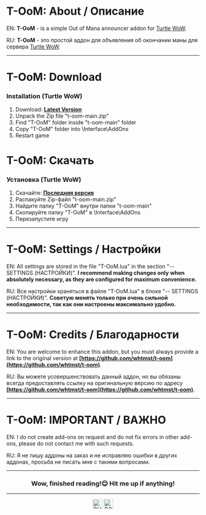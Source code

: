 # T-OoM: About / Описание

EN: **T-OoM** - is a simple Out of Mana announcer addon for [Turtle WoW](https://turtle-wow.org/#/home).

RU: **T-OoM** - это простой аддон для объявления об окончании маны для сервера [Turtle WoW](https://turtle-wow.org/#/home).

---

# T-OoM: Download
### Installation (Turtle WoW)
1. Download: **[Latest Version](https://github.com/whtmst/t-oom/archive/master.zip)**
2. Unpack the Zip file "t-oom-main.zip"
3. Find "T-OoM" folder inside "t-oom-main" folder
4. Copy "T-OoM" folder into \Interface\AddOns
5. Restart game

# T-OoM: Скачать
### Установка (Turtle WoW)
1. Скачайте: **[Последняя версия](https://github.com/whtmst/t-oom/archive/master.zip)**
2. Распакуйте Zip-файл "t-oom-main.zip"
3. Найдите папку "T-OoM" внутри папки "t-oom-main"
4. Скопируйте папку "T-OoM" в \Interface\AddOns
5. Перезапустите игру

---

# T-OoM: Settings / Настройки

EN: All settings are stored in the file "T-OoM.lua" in the section "-- SETTINGS (НАСТРОЙКИ)". **I recommend making changes only when absolutely necessary, as they are configured for maximum convenience.**

RU: Все настройки храняться в файле "T-OoM.lua" в блоке "-- SETTINGS (НАСТРОЙКИ)". **Советую менять только при очень сильной необходимости, так как они настроены максимально удобно.**

---

# T-OoM: Credits / Благодарности

EN: You are welcome to enhance this addon, but you must always provide a link to the original version at **[https://github.com/whtmst/t-oom](https://github.com/whtmst/t-oom)**.

RU: Вы можете усовершенствовать данный аддон, но вы обязаны всегда предоставлять ссылку на оригинальную версию по адресу **[https://github.com/whtmst/t-oom](https://github.com/whtmst/t-oom)**.

---

# T-OoM: IMPORTANT / ВАЖНО

EN: I do not create add-ons on request and do not fix errors in other add-ons, please do not contact me with such requests.

RU: Я не пишу аддоны на заказ и не исправляю ошибки в других аддонах, просьба не писать мне с такими вопросами.

---

<h3 align="center">Wow, finished reading!😌 Hit me up if anything!</h3>

---
<p align="center">
    <a href="https://www.donationalerts.com/r/whtmst"><img src="https://img.shields.io/static/v1?logo=BUY-ME-A-COFFEE&label=&labelColor=131313&logoColor=FFFFFF&logoWidth=20&message=BUY ME A COFFEE&color=f58407&style=flat-square" alt="BUY ME A COFFEE" height="25"></a>
    <a href="https://boosty.to/whtmst"><img src="https://img.shields.io/static/v1?logo=COFFEESCRIPT&label=&labelColor=131313&logoColor=FFFFFF&logoWidth=20&message=BOOSTY&color=f0682a&style=flat-square" alt="BOOSTY" height="25"></a>
</p>

